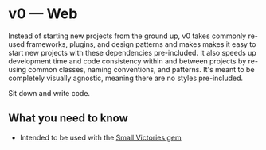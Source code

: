 # v0 — Web

Instead of starting new projects from the ground up, v0 takes commonly re-used
frameworks, plugins, and design patterns and makes makes it easy to start new
projects with these dependencies pre-included. It also speeds up development
time and code consistency within and between projects by re-using common
classes, naming conventions, and patterns. It's meant to be completely visually
agnostic, meaning there are no styles pre-included.

Sit down and write code.

## What you need to know

+ Intended to be used with the [Small Victories
  gem](http://github.com/xxix/smallvictories-gem)

